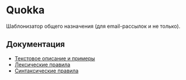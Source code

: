# Quokka

Шаблонизатор общего назначения (для email-рассылок и не только).


## Документация

* [Текстовое описание и примеры](https://docs.google.com/document/d/13cE5RL0YEQuH_WoCFb--RTnjs6iz-8e_9uD86YuW6Go/edit)
* [Лексические правила](https://mindbox-moscow.github.io/Quokka/docs/diagrams/lex/index.html)
* [Синтаксические правила](https://mindbox-moscow.github.io/Quokka/docs/diagrams/syntax/index.html)
